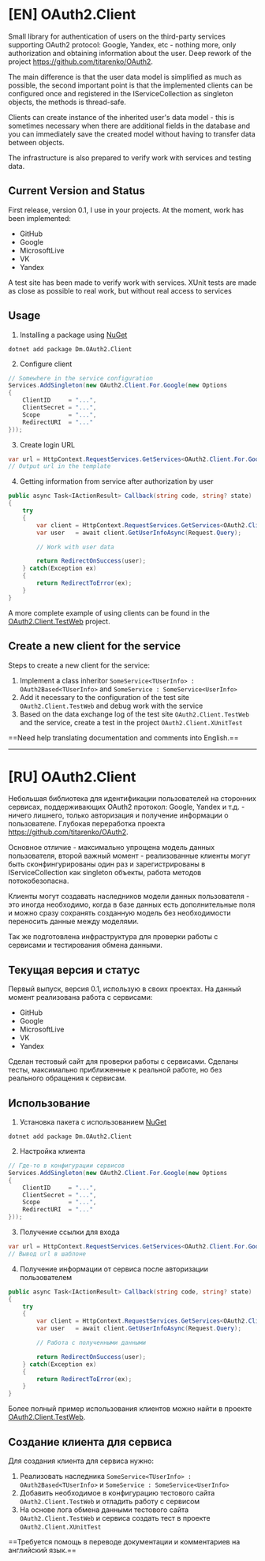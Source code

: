 # [EN] OAuth2.Client
Small library for authentication of users on the third-party services supporting OAuth2 protocol: Google, Yandex, etc - nothing more, only authorization and obtaining information about the user. Deep rework of the project https://github.com/titarenko/OAuth2.

The main difference is that the user data model is simplified as much as possible, the second important point is that the implemented clients can be configured once and registered in the IServiceCollection as singleton objects, the methods is thread-safe.

Clients can create instance of the inherited user's data model - this is sometimes necessary when there are additional fields in the database and you can immediately save the created model without having to transfer data between objects.

The infrastructure is also prepared to verify work with services and testing data.

## Current Version and Status
First release, version 0.1, I use in your projects. At the moment, work has been implemented:
* GitHub
* Google
* MicrosoftLive
* VK
* Yandex

A test site has been made to verify work with services. XUnit tests are made as close as possible to real work, but without real access to services

## Usage
1. Installing a package using [NuGet](http://www.nuget.org/packages/Dm.OAuth2.Client/)
```shell
dotnet add package Dm.OAuth2.Client
```
2. Configure client
```c#
// Somewhere in the service configuration
Services.AddSingleton(new OAuth2.Client.For.Google(new Options
{
    ClientID     = "...",
    ClientSecret = "...",
    Scope        = "...",
    RedirectURI  = "..."
}));
```
3. Create login URL
```c#
var url = HttpContext.RequestServices.GetServices<OAuth2.Client.For.Google>().GetLoginURIAsync(state);
// Output url in the template
```

4. Getting information from service after authorization by user
```c#
public async Task<IActionResult> Callback(string code, string? state)
{
    try
    {
        var client = HttpContext.RequestServices.GetServices<OAuth2.Client.For.Google>();
        var user   = await client.GetUserInfoAsync(Request.Query);

        // Work with user data

        return RedirectOnSuccess(user);
    } catch(Exception ex)
    {
        return RedirectToError(ex);
    }
}
```
A more complete example of using clients can be found in the [OAuth2.Client.TestWeb](https://github.com/ETCDema/OAuth2.Client/tree/master/OAuth2.Client.TestWeb) project.

## Create a new client for the service
Steps to create a new client for the service:
1. Implement a class inheritor `SomeService<TUserInfo> : OAuth2Based<TUserInfo>` and `SomeService : SomeService<UserInfo>`
1. Add it necessary to the configuration of the test site `OAuth2.Client.TestWeb` and debug work with the service
1. Based on the data exchange log of the test site `OAuth2.Client.TestWeb` and the service, create a test in the project `OAuth2.Client.XUnitTest`

==Need help translating documentation and comments into English.==

* * *

# [RU] OAuth2.Client
Небольшая библиотека для идентификации пользователей на сторонних сервисах, поддерживающих OAuth2 протокол: Google, Yandex и т.д. - ничего лишнего, только авторизация и получение информации о пользователе. Глубокая переработка проекта https://github.com/titarenko/OAuth2.

Основное отличие - максимально упрощена модель данных пользователя, второй важный момент - реализованные клиенты могут быть сконфингурированы один раз и зарегистрированы в IServiceCollection как singleton объекты, работа методов потокобезопасна.

Клиенты могут создавать наследников модели данных пользователя - это иногда необходимо, когда в базе данных есть дополнительные поля и можно сразу сохранять созданную модель без необходимости переносить данные между моделями.

Так же подготовлена инфраструктура для проверки работы с сервисами и тестирования обмена данными.

## Текущая версия и статус
Первый выпуск, версия 0.1, использую в своих проектах. На данный момент реализована работа с сервисами:
* GitHub
* Google
* MicrosoftLive
* VK
* Yandex

Сделан тестовый сайт для проверки работы с сервисами. Сделаны тесты, максимально приближенные к реальной работе, но без реального обращения к сервисам.

## Использование
1. Установка пакета с использованием [NuGet](http://www.nuget.org/packages/Dm.OAuth2.Client/)
```shell
dotnet add package Dm.OAuth2.Client
```
2. Настройка клиента
```c#
// Где-то в конфигурации сервисов
Services.AddSingleton(new OAuth2.Client.For.Google(new Options
{
    ClientID     = "...",
    ClientSecret = "...",
    Scope        = "...",
    RedirectURI  = "..."
}));
```
3. Получение ссылки для входа
```c#
var url = HttpContext.RequestServices.GetServices<OAuth2.Client.For.Google>().GetLoginURIAsync(state);
// Вывод url в шаблоне
```

4. Получение информации от сервиса после авторизации пользователем
```c#
public async Task<IActionResult> Callback(string code, string? state)
{
    try
    {
        var client = HttpContext.RequestServices.GetServices<OAuth2.Client.For.Google>();
        var user   = await client.GetUserInfoAsync(Request.Query);

        // Работа с полученными данными

        return RedirectOnSuccess(user);
    } catch(Exception ex)
    {
        return RedirectToError(ex);
    }
}
```
Более полный пример использования клиентов можно найти в проекте [OAuth2.Client.TestWeb](https://github.com/ETCDema/OAuth2.Client/tree/master/OAuth2.Client.TestWeb).

## Создание клиента для сервиса
Для создания клиента для сервиса нужно:
1. Реализовать наследника `SomeService<TUserInfo> : OAuth2Based<TUserInfo>` и `SomeService : SomeService<UserInfo>`
1. Добавить необходимое в конфигурацию тестового сайта `OAuth2.Client.TestWeb` и отладить работу с сервисом
1. На основе лога обмена данными тестового сайта `OAuth2.Client.TestWeb` и сервиса создать тест в проекте `OAuth2.Client.XUnitTest`

==Требуется помощь в переводе документации и комментариев на английский язык.==

